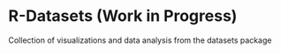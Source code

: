 # R-Datasets (Work in Progress)
Collection of visualizations and data analysis from the datasets package

